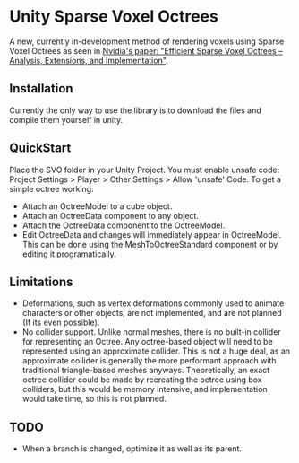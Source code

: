 # Unity Sparse Voxel Octrees

A new, currently in-development method of rendering voxels using Sparse Voxel Octrees as seen in [Nvidia's paper: "Efficient Sparse Voxel Octrees – Analysis, Extensions, and Implementation"](https://www.nvidia.com/docs/IO/88972/nvr-2010-001.pdf).

## Installation

Currently the only way to use the library is to download the files and compile them yourself in unity.

## QuickStart

Place the SVO folder in your Unity Project. You must enable unsafe code: Project Settings > Player > Other Settings > Allow 'unsafe' Code.
To get a simple octree working:
- Attach an OctreeModel to a cube object.
- Attach an OctreeData component to any object.
- Attach the OctreeData component to the OctreeModel.
- Edit OctreeData and changes will immediately appear in OctreeModel. This can be done using the MeshToOctreeStandard component or by editing it programatically.

## Limitations

- Deformations, such as vertex deformations commonly used to animate characters or other objects, are not implemented, and are not planned (If its even possible).
- No collider support. Unlike normal meshes, there is no built-in collider for representing an Octree. Any octree-based object will need to be represented using an approximate collider. This is not a huge deal, as an approximate collider is generally the more performant approach with traditional triangle-based meshes anyways. Theoretically, an exact octree collider could be made by recreating the octree using box colliders, but this would be memory intensive, and implementation would take time, so this is not planned.

## TODO

- When a branch is changed, optimize it as well as its parent.
